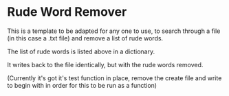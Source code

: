 # Rude Word Remover

This is a template to be adapted for any one to use, to search through a file (in this case a .txt file) and remove a list of rude words.

The list of rude words is listed above in a dictionary.

It writes back to the file identically, but with the rude words removed.


(Currently it's got it's test function in place, remove the create file and write to begin with in order for this to be run as a function)
